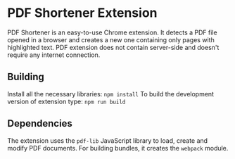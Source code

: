 # PDF Shortener Extension

PDF Shortener is an easy-to-use Chrome extension. It detects a PDF file opened in a browser and creates a new one containing only pages with highlighted text. PDF extension does not contain server-side and doesn't require any internet connection. 
## Building
Install all the necessary libraries: 
``
npm install
``
To build the development version of extension type:
``
npm run build
``
## Dependencies
The extension uses the `pdf-lib` JavaScript library to load, create and modify PDF documents. For building bundles, it creates the `webpack` module.
